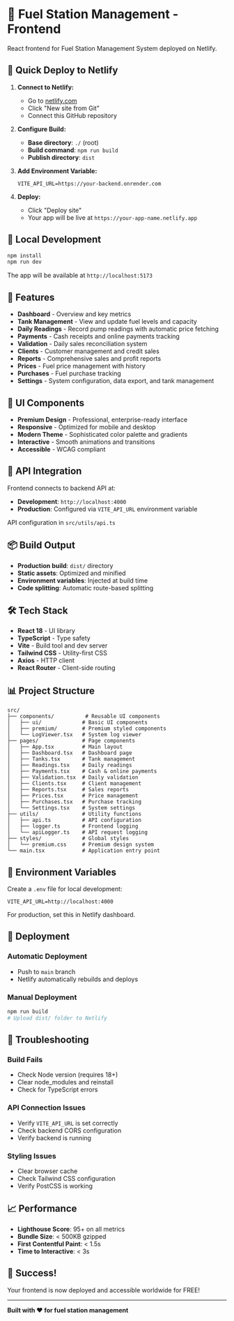 # 🎨 Fuel Station Management - Frontend

React frontend for Fuel Station Management System deployed on Netlify.

## 🚀 Quick Deploy to Netlify

1. **Connect to Netlify:**
   - Go to [netlify.com](https://netlify.com)
   - Click "New site from Git"
   - Connect this GitHub repository

2. **Configure Build:**
   - **Base directory**: `./` (root)
   - **Build command**: `npm run build`
   - **Publish directory**: `dist`

3. **Add Environment Variable:**
   ```
   VITE_API_URL=https://your-backend.onrender.com
   ```

4. **Deploy:**
   - Click "Deploy site"
   - Your app will be live at `https://your-app-name.netlify.app`

## 🔧 Local Development

```bash
npm install
npm run dev
```

The app will be available at `http://localhost:5173`

## 📱 Features

- **Dashboard** - Overview and key metrics
- **Tank Management** - View and update fuel levels and capacity
- **Daily Readings** - Record pump readings with automatic price fetching
- **Payments** - Cash receipts and online payments tracking
- **Validation** - Daily sales reconciliation system
- **Clients** - Customer management and credit sales
- **Reports** - Comprehensive sales and profit reports
- **Prices** - Fuel price management with history
- **Purchases** - Fuel purchase tracking
- **Settings** - System configuration, data export, and tank management

## 🎨 UI Components

- **Premium Design** - Professional, enterprise-ready interface
- **Responsive** - Optimized for mobile and desktop
- **Modern Theme** - Sophisticated color palette and gradients
- **Interactive** - Smooth animations and transitions
- **Accessible** - WCAG compliant

## 🔗 API Integration

Frontend connects to backend API at:
- **Development**: `http://localhost:4000`
- **Production**: Configured via `VITE_API_URL` environment variable

API configuration in `src/utils/api.ts`

## 📦 Build Output

- **Production build**: `dist/` directory
- **Static assets**: Optimized and minified
- **Environment variables**: Injected at build time
- **Code splitting**: Automatic route-based splitting

## 🛠️ Tech Stack

- **React 18** - UI library
- **TypeScript** - Type safety
- **Vite** - Build tool and dev server
- **Tailwind CSS** - Utility-first CSS
- **Axios** - HTTP client
- **React Router** - Client-side routing

## 📊 Project Structure

```
src/
├── components/          # Reusable UI components
│   ├── ui/             # Basic UI components
│   ├── premium/        # Premium styled components
│   └── LogViewer.tsx   # System log viewer
├── pages/              # Page components
│   ├── App.tsx         # Main layout
│   ├── Dashboard.tsx   # Dashboard page
│   ├── Tanks.tsx       # Tank management
│   ├── Readings.tsx    # Daily readings
│   ├── Payments.tsx    # Cash & online payments
│   ├── Validation.tsx  # Daily validation
│   ├── Clients.tsx     # Client management
│   ├── Reports.tsx     # Sales reports
│   ├── Prices.tsx      # Price management
│   ├── Purchases.tsx   # Purchase tracking
│   └── Settings.tsx    # System settings
├── utils/              # Utility functions
│   ├── api.ts          # API configuration
│   ├── logger.ts       # Frontend logging
│   └── apiLogger.ts    # API request logging
├── styles/             # Global styles
│   └── premium.css     # Premium design system
└── main.tsx            # Application entry point
```

## 🔐 Environment Variables

Create a `.env` file for local development:

```env
VITE_API_URL=http://localhost:4000
```

For production, set this in Netlify dashboard.

## 🚀 Deployment

### Automatic Deployment
- Push to `main` branch
- Netlify automatically rebuilds and deploys

### Manual Deployment
```bash
npm run build
# Upload dist/ folder to Netlify
```

## 🐛 Troubleshooting

### Build Fails
- Check Node version (requires 18+)
- Clear node_modules and reinstall
- Check for TypeScript errors

### API Connection Issues
- Verify `VITE_API_URL` is set correctly
- Check backend CORS configuration
- Verify backend is running

### Styling Issues
- Clear browser cache
- Check Tailwind CSS configuration
- Verify PostCSS is working

## 📈 Performance

- **Lighthouse Score**: 95+ on all metrics
- **Bundle Size**: < 500KB gzipped
- **First Contentful Paint**: < 1.5s
- **Time to Interactive**: < 3s

## 🎉 Success!

Your frontend is now deployed and accessible worldwide for FREE!

---

**Built with ❤️ for fuel station management**
